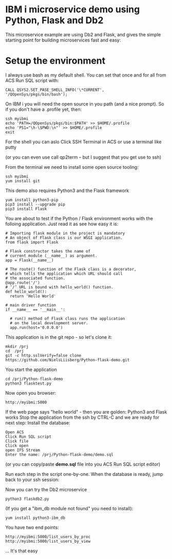 # IBM i microservice demo using Python, Flask and Db2
This microservice example are using Db2 and Flask, and gives the simple starting point for building microservices fast and easy:

# Setup the environment

I always use bash as my default shell. You can set that once and for all from ACS Run SQL script with: 
```
CALL QSYS2.SET_PASE_SHELL_INFO('\*CURRENT', '/QOpenSys/pkgs/bin/bash');   
```

On IBM i you will need the open source in you path (and a nice prompt). So if you don't have a .profile yet, then:
```
ssh myibmi
echo 'PATH=/QOpenSys/pkgs/bin:$PATH' >> $HOME/.profile
echo 'PS1="\h-\$PWD:\n"' >> $HOME/.profile
exit 
```

For the shell you can aslo Click SSH Terminal in ACS or use a terminal like putty 

(or you can even use call qp2term – but I suggest that you get use to ssh)

From the terminal we need to install some open source tooling:

```
ssh myibmi
yum install git
```

This demo also requires Python3 and the Flask framework
```
yum install python3-pip
pip3 install --upgrade pip
pip3 install Flask
```
You are about to test if the Python / Flask environment works with the folloing application. Just read it as see how easy it is:  

```
# Importing flask module in the project is mandatory 
# An object of Flask class is our WSGI application. 
from flask import Flask 

# Flask constructor takes the name of 
# current module (__name__) as argument. 
app = Flask(__name__) 

# The route() function of the Flask class is a decorator, 
# which tells the application which URL should call 
# the associated function. 
@app.route('/') 
# ‘/’ URL is bound with hello_world() function. 
def hello_world(): 
  return 'Hello World'

# main driver function 
if __name__ == '__main__': 

  # run() method of Flask class runs the application 
  # on the local development server. 
  app.run(host='0.0.0.0')

```
This application is in the git repo - so let's clone it:
```
mkdir /prj
cd  /prj
git -c http.sslVerify=false clone https://github.com/NielsLiisberg/Python-flask-demo.git
```

You start the application 

```
cd /prj/Python-flask-demo
python3 flasktest.py
```
Now open you browser:
```
http://myibmi:5000
```
If the web page says "hello world" - then you are golden: Python3 and Flask works 
Stop the application from the ssh by CTRL-C
and we are ready for next step: Install  the database:

```
Open ACS
Click Run SQL script
Click file
Click open 
open IFS Stream
Enter the name: /prj/Python-flask-demo/demo.sql
```

(or you can copy/paste  **demo.sql** file into you ACS Run SQL script editor)

Run each step in the script one-by-one. When the database is ready, jump back to your ssh session:

Now you can try the Db2 microservice 
```
python3 flaskdb2.py
```
(If  you get a "ibm_db module not found" you need to install):
```
yum install python3-ibm_db
```

You have two end points:
```
http://myibmi:5000/list_users_by_proc
http://myibmi:5000/list_users_by_view
```

... It's that easy

